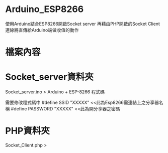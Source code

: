 # Arduino_ESP8266
  使用Arduino結合ESP8266開啟Socket server
  再藉由PHP開啟的Socket Client連線將直傳給Arduino端做收值的動作
# 檔案內容
# Socket_server資料夾
  Socket_server.ino > Arduino + ESP-8266 程式碼

  需要修改程式碼中
  #define SSID "XXXXX"        <<此為Esp8266需連結上之分享器名稱
  #define PASSWORD  "XXXXX"   <<此為開分享器之密碼
  

  
  
  
  
  
  
# PHP資料夾
  Socket_Client.php > 
